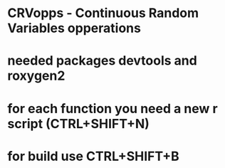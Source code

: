 # CRVopps - Continuous Random Variables opperations
#   needed packages devtools and roxygen2
#   for each function you need a new r script (CTRL+SHIFT+N)
#   for build use CTRL+SHIFT+B
